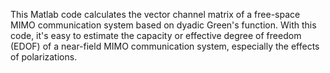 This Matlab code calculates the vector channel matrix of a free-space MIMO communication system based on dyadic Green's function. With this code, it's easy to estimate the capacity or effective degree of freedom (EDOF) of a near-field MIMO communication system, especially the effects of polarizations.
